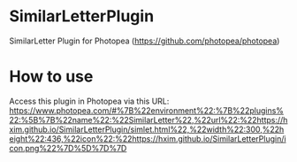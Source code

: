 # SimilarLetterPlugin
SimilarLetter Plugin for Photopea (https://github.com/photopea/photopea)
# How to use
Access this plugin in Photopea via this URL:
https://www.photopea.com/#%7B%22environment%22:%7B%22plugins%22:%5B%7B%22name%22:%22SimilarLetter%22,%22url%22:%22https://hxim.github.io/SimilarLetterPlugin/simlet.html%22,%22width%22:300,%22height%22:436,%22icon%22:%22https://hxim.github.io/SimilarLetterPlugin/icon.png%22%7D%5D%7D%7D
